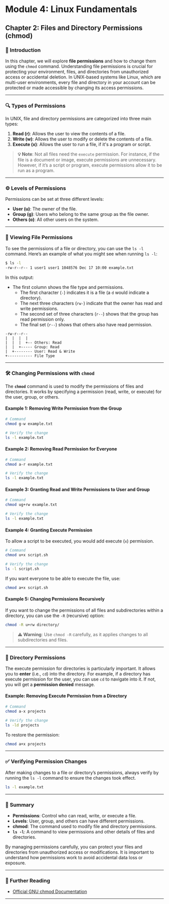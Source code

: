 # **Module 4: Linux Fundamentals**

## **Chapter 2: Files and Directory Permissions (chmod)**

### **🔑 Introduction**
In this chapter, we will explore **file permissions** and how to change them using the `chmod` command. Understanding file permissions is crucial for protecting your environment, files, and directories from unauthorized access or accidental deletion. In UNIX-based systems like Linux, which are multi-user environments, every file and directory in your account can be protected or made accessible by changing its access permissions.

---

### **🔍 Types of Permissions**

In UNIX, file and directory permissions are categorized into three main types:

1. **Read (r)**: Allows the user to view the contents of a file.
2. **Write (w)**: Allows the user to modify or delete the contents of a file.
3. **Execute (x)**: Allows the user to run a file, if it's a program or script.

> **💡 Note**: Not all files need the `execute` permission. For instance, if the file is a document or image, execute permissions are unnecessary. However, if it’s a script or program, execute permissions allow it to be run as a program.

---

### **⚙️ Levels of Permissions**

Permissions can be set at three different levels:

- **User (u)**: The owner of the file.
- **Group (g)**: Users who belong to the same group as the file owner.
- **Others (o)**: All other users on the system.

---

### **👀 Viewing File Permissions**

To see the permissions of a file or directory, you can use the `ls -l` command. Here’s an example of what you might see when running `ls -l`:

```bash
$ ls -l
-rw-r--r-- 1 user1 user1 1048576 Dec 17 10:00 example.txt
```

In this output:
- The first column shows the file type and permissions.
  - The first character (`-`) indicates it is a file (a `d` would indicate a directory).
  - The next three characters (`rw-`) indicate that the owner has read and write permissions.
  - The second set of three characters (`r--`) shows that the group has read permission only.
  - The final set (`r--`) shows that others also have read permission.

```plaintext
-rw-r--r--
|  |  |  |
|  |  |  +-- Others: Read
|  |  +----- Group: Read
|  +-------- User: Read & Write
+----------- File Type
```

---

### **🛠️ Changing Permissions with `chmod`**

The **`chmod`** command is used to modify the permissions of files and directories. It works by specifying a permission (read, write, or execute) for the user, group, or others.

#### **Example 1: Removing Write Permission from the Group**

```bash
# Command
chmod g-w example.txt

# Verify the change
ls -l example.txt
```

#### **Example 2: Removing Read Permission for Everyone**

```bash
# Command
chmod a-r example.txt

# Verify the change
ls -l example.txt
```

#### **Example 3: Granting Read and Write Permissions to User and Group**

```bash
# Command
chmod ug+rw example.txt

# Verify the change
ls -l example.txt
```

#### **Example 4: Granting Execute Permission**

To allow a script to be executed, you would add execute (`x`) permission. 

```bash
# Command
chmod u+x script.sh

# Verify the change
ls -l script.sh
```

If you want everyone to be able to execute the file, use:

```bash
chmod a+x script.sh
```

#### **Example 5: Changing Permissions Recursively**

If you want to change the permissions of all files and subdirectories within a directory, you can use the `-R` (recursive) option:

```bash
chmod -R u+rw directory/
```

> **⚠️ Warning**: Use `chmod -R` carefully, as it applies changes to all subdirectories and files.

---

### **📂 Directory Permissions**

The execute permission for directories is particularly important. It allows you to **enter** (i.e., `cd`) into the directory. For example, if a directory has execute permission for the user, you can use `cd` to navigate into it. If not, you will get a **permission denied** message.

#### **Example: Removing Execute Permission from a Directory**

```bash
# Command
chmod a-x projects

# Verify the change
ls -ld projects
```

To restore the permission:

```bash
chmod a+x projects
```

---

### **✅ Verifying Permission Changes**

After making changes to a file or directory’s permissions, always verify by running the `ls -l` command to ensure the changes took effect.

```bash
ls -l example.txt
```

---

### **📖 Summary**

- **Permissions**: Control who can read, write, or execute a file.
- **Levels**: User, group, and others can have different permissions.
- **chmod**: The command used to modify file and directory permissions.
- **`ls -l`**: A command to view permissions and other details of files and directories.

By managing permissions carefully, you can protect your files and directories from unauthorized access or modifications. It is important to understand how permissions work to avoid accidental data loss or exposure.

---

### **📖 Further Reading**
- [Official GNU chmod Documentation](https://www.gnu.org/software/coreutils/manual/html_node/chmod-invocation.html)

---
